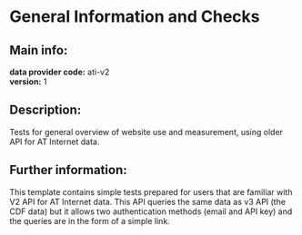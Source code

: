 # General Information and Checks  
## Main info:  
**data provider code:** ati-v2  
**version:** 1  
## Description:  
Tests for general overview of website use and measurement, using older API for AT Internet data.  
## Further information:  
This template contains simple tests prepared for users that are familiar with V2 API for AT Internet data. This API queries the same data as v3 API (the CDF data) but it allows two authentication methods (email and API key) and the queries are in the form of a simple link.
